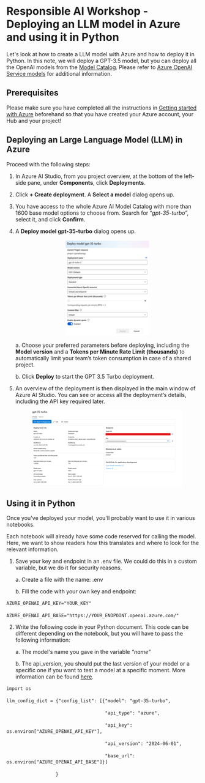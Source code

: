 # Responsible AI Workshop - Deploying an LLM model in Azure and using it in Python 

Let's look at how to create a LLM model with Azure and how to deploy it in Python. In this note, we will deploy a GPT-3.5 model, but you can deploy all the OpenAI models from the [Model Catalog](https://ai.azure.com/explore/models). Please refer to [Azure OpenAI Service models](https://learn.microsoft.com/en-us/azure/ai-services/openai/concepts/models#gpt-35) for additional information. 

## Prerequisites 

Please make sure you have completed all the instructions in [Getting started with Azure](getting-started-with-azure.md) beforehand so that you have created your Azure account, your Hub and your project! 

## Deploying an Large Language Model (LLM) in Azure

Proceed with the following steps: 

1. In Azure AI Studio, from you project overview, at the bottom of the left-side pane, under **Components**, click **Deployments**.  

2. Click **+ Create deployment**. A **Select a model** dialog opens up.  

3. You have access to the whole Azure AI Model Catalog with more than 1600 base model options to choose from. Search for “*gpt-35-turbo*”, select it, and click **Confirm**. 

4. A **Deploy model gpt-35-turbo** dialog opens up. 

    <div style="text-align: center;">
        <img src="Images/2.1.png" alt="Deploy model gpt-35-turbo"  height="250">
    </div>


    a. Choose your preferred parameters before deploying, including the **Model version** and a **Tokens per Minute Rate Limit (thousands)** to automatically limit your team’s token consumption in case of a shared project. 

    b. Click **Deploy** to start the GPT 3.5 Turbo deployment. 

1. An overview of the deployment is then displayed in the main window of Azure AI Studio. You can see or access all the deployment’s details, including the API key required later. 

    <div style="text-align: center;">
        <img src="Images/2.2.png" alt="Model"  height="200">
    </div>

## Using it in Python 

Once you've deployed your model, you'll probably want to use it in various notebooks. 

Each notebook will already have some code reserved for calling the model. Here, we want to show readers how this translates and where to look for the relevant information. 

1. Save your key and endpoint in an .env file. We could do this in a custom variable, but we do it for security reasons. 

    a. Create a file with the name: .env 

    b. Fill the code with your own key and endpoint: 

```
AZURE_OPENAI_API_KEY="YOUR_KEY" 

AZURE_OPENAI_API_BASE="https://YOUR_ENDPOINT.openai.azure.com/" 
```
 
2. Write the following code in your Python document. This code can be different depending on the notebook, but you will have to pass the following information: 

    a. The model's name you gave in the variable *“name”* 

    b. The api_version, you should put the last version of your model or a specific one if you want to test a model at a specific moment. More information can be found [here](https://learn.microsoft.com/en-us/azure/ai-services/openai/reference). 

```
import os 

llm_config_dict = {"config_list": [{"model": "gpt-35-turbo",      

                                    "api_type": "azure", 

                                    "api_key": os.environ["AZURE_OPENAI_API_KEY"], 

                                    "api_version": "2024-06-01",  

                                    "base_url": os.environ["AZURE_OPENAI_API_BASE"]}] 

                  } 
```
 

 

 